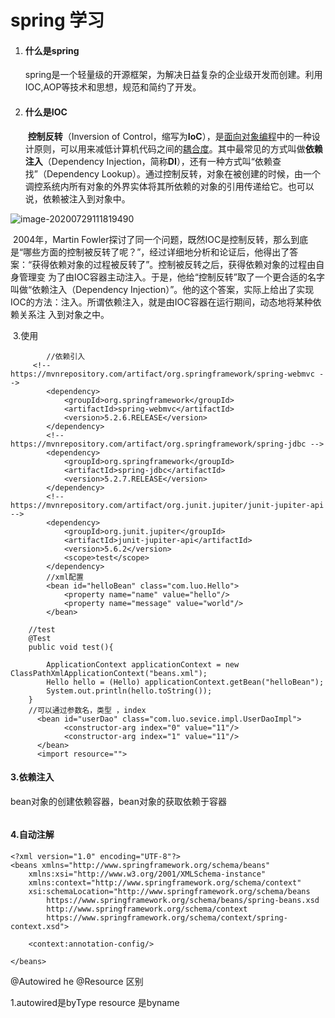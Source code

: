# spring 学习

1. #### 什么是spring

   ​    spring是一个轻量级的开源框架，为解决日益复杂的企业级开发而创建。利用IOC,AOP等技术和思想，规范和简约了开发。

2. #### 什么是IOC

   ​		**控制反转**（Inversion of Control，缩写为**IoC**），是[面向对象编程](https://baike.baidu.com/item/面向对象编程)中的一种设计原则，可以用来减低计算机代码之间的[耦合度](https://baike.baidu.com/item/耦合度)。其中最常见的方式叫做**依赖注入**（Dependency Injection，简称**DI**），还有一种方式叫“依赖查找”（Dependency Lookup）。通过控制反转，对象在被创建的时候，由一个调控系统内所有对象的外界实体将其所依赖的对象的引用传递给它。也可以说，依赖被注入到对象中。

![image-20200729111819490](C:\Users\pc\AppData\Roaming\Typora\typora-user-images\image-20200729111819490.png)

​	2004年，Martin Fowler探讨了同一个问题，既然IOC是控制反转，那么到底是“哪些方面的控制被反转了呢？”，经过详细地分析和论证后，他得出了答案：“获得依赖对象的过程被反转了”。控制被反转之后，获得依赖对象的过程由自身管理变	为了由IOC容器主动注入。于是，他给“控制反转”取了一个更合适的名字叫做“依赖注入（Dependency Injection）”。他的这个答案，实际上给出了实现IOC的方法：注入。所谓依赖注入，就是由IOC容器在运行期间，动态地将某种依赖关系注	入到对象之中。

​	3.使用

```
     	//依赖引入
     <!-- https://mvnrepository.com/artifact/org.springframework/spring-webmvc -->
        <dependency>
            <groupId>org.springframework</groupId>
            <artifactId>spring-webmvc</artifactId>
            <version>5.2.6.RELEASE</version>
        </dependency>
        <!-- https://mvnrepository.com/artifact/org.springframework/spring-jdbc -->
        <dependency>
            <groupId>org.springframework</groupId>
            <artifactId>spring-jdbc</artifactId>
            <version>5.2.7.RELEASE</version>
        </dependency>
        <!-- https://mvnrepository.com/artifact/org.junit.jupiter/junit-jupiter-api -->
        <dependency>
            <groupId>org.junit.jupiter</groupId>
            <artifactId>junit-jupiter-api</artifactId>
            <version>5.6.2</version>
            <scope>test</scope>
        </dependency>
        //xml配置
        <bean id="helloBean" class="com.luo.Hello">
            <property name="name" value="hello"/>
            <property name="message" value="world"/>
        </bean>
        
    //test
    @Test
    public void test(){

        ApplicationContext applicationContext = new ClassPathXmlApplicationContext("beans.xml");
        Hello hello = (Hello) applicationContext.getBean("helloBean");
        System.out.println(hello.toString());
    }
    //可以通过参数名，类型 ，index
      <bean id="userDao" class="com.luo.sevice.impl.UserDaoImpl">
            <constructor-arg index="0" value="11"/>
            <constructor-arg index="1" value="11"/>
      </bean>
      <import resource="">
```

#### 3.依赖注入

bean对象的创建依赖容器，bean对象的获取依赖于容器

```

```

#### 4.自动注解

```
<?xml version="1.0" encoding="UTF-8"?>
<beans xmlns="http://www.springframework.org/schema/beans"
    xmlns:xsi="http://www.w3.org/2001/XMLSchema-instance"
    xmlns:context="http://www.springframework.org/schema/context"
    xsi:schemaLocation="http://www.springframework.org/schema/beans
        https://www.springframework.org/schema/beans/spring-beans.xsd
        http://www.springframework.org/schema/context
        https://www.springframework.org/schema/context/spring-context.xsd">

    <context:annotation-config/>

</beans>
```

@Autowired he @Resource 区别

1.autowired是byType resource 是byname

